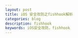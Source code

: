 ```yaml
---
layout: post
title: iOS 安全攻防之fishhook解析
categories: blog
description: fishhook
keywords: iOS安全攻防，fishhook
---
```

